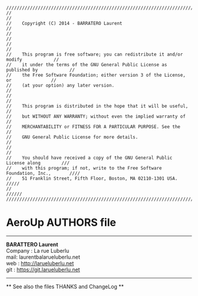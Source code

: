 ```
////////////////////////////////////////////////////////////////////////////////////////
//                                                                                    //
//    Copyright (C) 2014 - BARRATERO Laurent                                          //
//                                                                                    //
//                                                                                    //
//    This program is free software; you can redistribute it and/or modify            //
//    it under the terms of the GNU General Public License as published by            //
//    the Free Software Foundation; either version 3 of the License, or               //
//    (at your option) any later version.                                             //
//                                                                                    //
//    This program is distributed in the hope that it will be useful,                 //
//    but WITHOUT ANY WARRANTY; without even the implied warranty of                  //
//    MERCHANTABILITY or FITNESS FOR A PARTICULAR PURPOSE. See the                    //
//    GNU General Public License for more details.                                    //
//                                                                                    //
//    You should have received a copy of the GNU General Public License along        ///
//    with this program; if not, write to the Free Software Foundation, Inc.,       ////
//    51 Franklin Street, Fifth Floor, Boston, MA 02110-1301 USA.                  /////
//                                                                                //////
////////////////////////////////////////////////////////////////////////////////////////
```
AeroUp AUTHORS file
===================
-------------------------------------------
__BARATTERO Laurent__         
      Company : La rue Luberlu       
      mail: laurentba<at>larueluberlu.net   
      web : http://larueluberlu.net   
      git : https://git.larueluberlu.net 
 
-------------------------------------------
  
** See also the files THANKS and ChangeLog **
